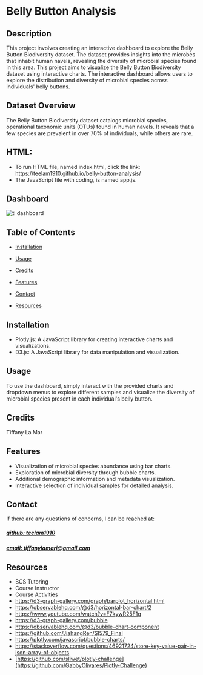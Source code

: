 # Belly Button Analysis



## Description
This project involves creating an interactive dashboard to explore the Belly Button Biodiversity dataset. The dataset provides insights into the microbes that inhabit human navels, revealing the diversity of microbial species found in this area. This project aims to visualize the Belly Button Biodiversity dataset using interactive charts. The interactive dashboard allows users to explore the distribution and diversity of microbial species across individuals' belly buttons.

## Dataset Overview
The Belly Button Biodiversity dataset catalogs microbial species, operational taxonomic units (OTUs) found in human navels. It reveals that a few species are prevalent in over 70% of individuals, while others are rare.

## HTML:

- To run HTML file, named index.html, click the link: https://teelam1910.github.io/belly-button-analysis/
- The JavaScript file with coding, is named app.js. 



## Dashboard
![tl dashboard](https://github.com/teelam1910/belly-button-analysis/assets/132629216/e98ef7e8-0957-4319-ab54-a39a1a275961)


## Table of Contents
- [Installation](#installation)
- [Usage](#usage)
- [Credits](#credits)

- [Features](#features)

- [Contact](#contact)
- [Resources](#resources)

## Installation
- Plotly.js: A JavaScript library for creating interactive charts and visualizations.
- D3.js: A JavaScript library for data manipulation and visualization.

## Usage
To use the dashboard, simply interact with the provided charts and dropdown menus to explore different samples and visualize the diversity of microbial species present in each individual's belly button.

## Credits
Tiffany La Mar



## Features
- Visualization of microbial species abundance using bar charts. 
- Exploration of microbial diversity through bubble charts.
- Additional demographic information and metadata visualization.
- Interactive selection of individual samples for detailed analysis.



## Contact
If there are any questions of concerns, I can be reached at:
##### [github: teelam1910](https://github.com/teelam1910)
##### [email: tiffanylamarj@gmail.com](mailto:tiffanylamarj@gmail.com)


## Resources
- BCS Tutoring<br>
- Course Instructor
- Course Activities
- https://d3-graph-gallery.com/graph/barplot_horizontal.html
- https://observablehq.com/@d3/horizontal-bar-chart/2
- https://www.youtube.com/watch?v=F7kywR25F1g
- https://d3-graph-gallery.com/bubble
- https://observablehq.com/@d3/bubble-chart-component
- https://github.com/JiahangRen/SI579_Final
- https://plotly.com/javascript/bubble-charts/
- https://stackoverflow.com/questions/46921724/store-key-value-pair-in-json-array-of-objects
- [https://github.com/sliwet/plotly-challenge](https://github.com/GabbyOlivares/Plotly-Challenge)
 
